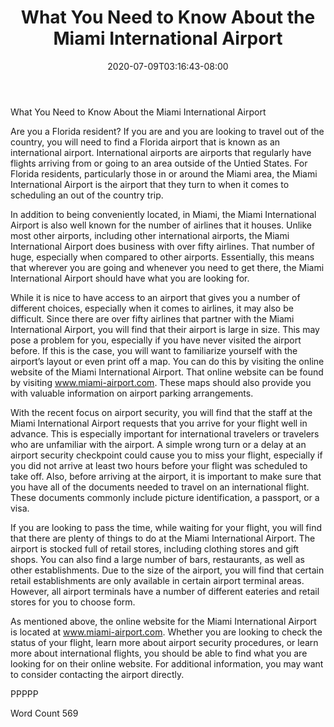 ﻿---
title: "What You Need to Know About the Miami International Airport"
date: 2020-07-09T03:16:43-08:00
description: "International Airports Tips for Web Success"
featured_image: "/images/International Airports.jpg"
tags: ["International Airports"]
---

What You Need to Know About the Miami International Airport

Are you a Florida resident?  If you are and you are looking to travel out of the country, you will need to find a Florida airport that is known as an international airport.  International airports are airports that regularly have flights arriving from or going to an area outside of the Untied States. For Florida residents, particularly those in or around the Miami area, the Miami International Airport is the airport that they turn to when it comes to scheduling an out of the country trip.  

In addition to being conveniently located, in Miami, the Miami International Airport is also well known for the number of airlines that it houses.  Unlike most other airports, including other international airports, the Miami International Airport does business with over fifty airlines. That number of huge, especially when compared to other airports.  Essentially, this means that wherever you are going and whenever you need to get there, the Miami International Airport should have what you are looking for.

While it is nice to have access to an airport that gives you a number of different choices, especially when it comes to airlines, it may also be difficult. Since there are over fifty airlines that partner with the Miami International Airport, you will find that their airport is large in size.  This may pose a problem for you, especially if you have never visited the airport before.  If this is the case, you will want to familiarize yourself with the airport’s layout or even print off a map. You can do this by visiting the online website of the Miami International Airport. That online website can be found by visiting www.miami-airport.com. These maps should also provide you with valuable information on airport parking arrangements. 

With the recent focus on airport security, you will find that the staff at the Miami International Airport requests that you arrive for your flight well in advance.  This is especially important for international travelers or travelers who are unfamiliar with the airport.  A simple wrong turn or a delay at an airport security checkpoint could cause you to miss your flight, especially if you did not arrive at least two hours before your flight was scheduled to take off.  Also, before arriving at the airport, it is important to make sure that you have all of the documents needed to travel on an international flight. These documents commonly include picture identification, a passport, or a visa.

If you are looking to pass the time, while waiting for your flight, you will find that there are plenty of things to do at the Miami International Airport. The airport is stocked full of retail stores, including clothing stores and gift shops.  You can also find a large number of bars, restaurants, as well as other establishments. Due to the size of the airport, you will find that certain retail establishments are only available in certain airport terminal areas. However, all airport terminals have a number of different eateries and retail stores for you to choose form.  

As mentioned above, the online website for the Miami International Airport is located at www.miami-airport.com.  Whether you are looking to check the status of your flight, learn more about airport security procedures, or learn more about international flights, you should be able to find what you are looking for on their online website.  For additional information, you may want to consider contacting the airport directly.

PPPPP

Word Count 569

